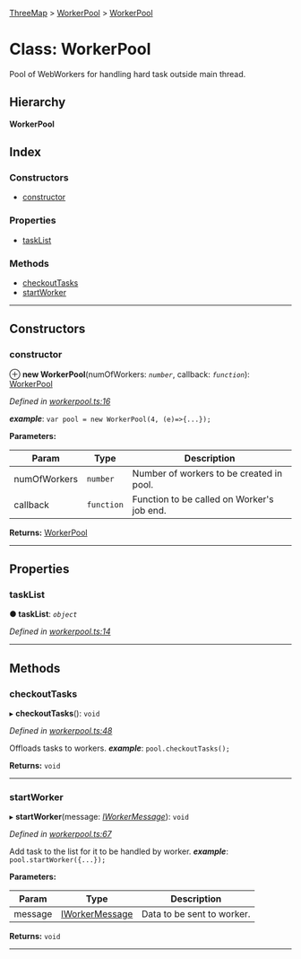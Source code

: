 [ThreeMap](../README.md) > [WorkerPool](../modules/workerpool.md) > [WorkerPool](../classes/workerpool.workerpool-1.md)

# Class: WorkerPool

Pool of WebWorkers for handling hard task outside main thread.

## Hierarchy

**WorkerPool**

## Index

### Constructors

* [constructor](workerpool.workerpool-1.md#constructor)

### Properties

* [taskList](workerpool.workerpool-1.md#tasklist)

### Methods

* [checkoutTasks](workerpool.workerpool-1.md#checkouttasks)
* [startWorker](workerpool.workerpool-1.md#startworker)

---

## Constructors

<a id="constructor"></a>

###  constructor

⊕ **new WorkerPool**(numOfWorkers: *`number`*, callback: *`function`*): [WorkerPool](workerpool.workerpool-1.md)

*Defined in [workerpool.ts:16](https://github.com/areknawo/ThreeMap/blob/master/src/workerpool.ts#L16)*

*__example__*: `var pool = new WorkerPool(4, (e)=>{...});`

**Parameters:**

| Param | Type | Description |
| ------ | ------ | ------ |
| numOfWorkers | `number` |  Number of workers to be created in pool. |
| callback | `function` |  Function to be called on Worker's job end. |

**Returns:** [WorkerPool](workerpool.workerpool-1.md)

___

## Properties

<a id="tasklist"></a>

###  taskList

**● taskList**: *`object`*

*Defined in [workerpool.ts:14](https://github.com/areknawo/ThreeMap/blob/master/src/workerpool.ts#L14)*

___

## Methods

<a id="checkouttasks"></a>

###  checkoutTasks

▸ **checkoutTasks**(): `void`

*Defined in [workerpool.ts:48](https://github.com/areknawo/ThreeMap/blob/master/src/workerpool.ts#L48)*

Offloads tasks to workers.
*__example__*: `pool.checkoutTasks();`

**Returns:** `void`

___
<a id="startworker"></a>

###  startWorker

▸ **startWorker**(message: *[IWorkerMessage](../interfaces/interfaces.iworkermessage.md)*): `void`

*Defined in [workerpool.ts:67](https://github.com/areknawo/ThreeMap/blob/master/src/workerpool.ts#L67)*

Add task to the list for it to be handled by worker.
*__example__*: `pool.startWorker({...});`

**Parameters:**

| Param | Type | Description |
| ------ | ------ | ------ |
| message | [IWorkerMessage](../interfaces/interfaces.iworkermessage.md) |  Data to be sent to worker. |

**Returns:** `void`

___

